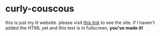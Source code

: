 # curly-couscous
this is just my lil website.
please visit [this link](https://manny73211.github.io/curly-couscous) to see the site.
if I haven't added the HTML yet and this text is in fullscreen, **you've made it!**
